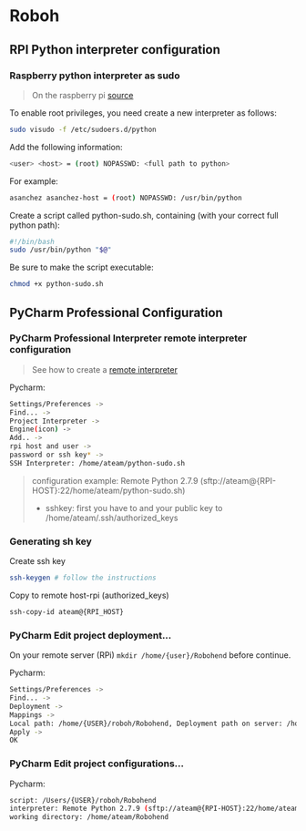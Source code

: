 # Roboh

## RPI Python interpreter configuration


### Raspberry python interpreter as sudo

> On the raspberry pi [source](http://installfights.blogspot.com.es/2017/03/how-to-run-root-python-scripts-on.html)

To enable root privileges, you need create a new interpreter as follows:
```sh
sudo visudo -f /etc/sudoers.d/python
```

Add the following information:
```sh
<user> <host> = (root) NOPASSWD: <full path to python>
```

For example:
```sh
asanchez asanchez-host = (root) NOPASSWD: /usr/bin/python


```

Create a script called python-sudo.sh, containing (with your correct full python path):
```sh
#!/bin/bash
sudo /usr/bin/python "$@"
```

Be sure to make the script executable:
```sh
chmod +x python-sudo.sh
```

## PyCharm Professional Configuration
### PyCharm Professional Interpreter remote interpreter configuration

> See how to create a [remote interpreter](https://www.jetbrains.com/help/pycharm/configuring-remote-interpreters-via-ssh.html)

Pycharm:
```sh
Settings/Preferences ->
Find... ->
Project Interpreter ->
Engine(icon) ->
Add.. ->
rpi host and user ->
password or ssh key* ->
SSH Interpreter: /home/ateam/python-sudo.sh
```
> configuration example: Remote Python 2.7.9 (sftp://ateam@{RPI-HOST}:22/home/ateam/python-sudo.sh)
> * sshkey: first you have to and your public key to /home/ateam/.ssh/authorized_keys

### Generating sh key
Create ssh key
```sh
ssh-keygen # follow the instructions
```

Copy to remote host-rpi (authorized_keys)
```sh
ssh-copy-id ateam@{RPI_HOST}
```

### PyCharm Edit project deployment...
On your remote server (RPi) `mkdir /home/{user}/Robohend` before continue.

Pycharm:
```sh
Settings/Preferences ->
Find... ->
Deployment ->
Mappings ->
Local path: /home/{USER}/roboh/Robohend, Deployment path on server: /home/ateam/Robohend ->
Apply ->
OK
```

### PyCharm Edit project configurations...
Pycharm:
```sh
script: /Users/{USER}/roboh/Robohend
interpreter: Remote Python 2.7.9 (sftp://ateam@{RPI-HOST}:22/home/ateam/python-sudo.sh)
working directory: /home/ateam/Robohend
```
